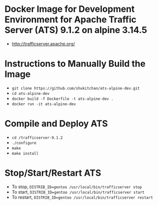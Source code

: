 Docker Image for Development Environment for Apache Traffic Server (ATS) 9.1.2 on alpine 3.14.5
====
 - http://trafficserver.apache.org/

Instructions to Manually Build the Image
====
 - `git clone https://github.com/shukitchan/ats-alpine-dev.git`
 - `cd ats-alpine-dev`
 - `docker build -f Dockerfile -t ats-alpine-dev .`
 - `docker run -it ats-alpine-dev`

Compile and Deploy ATS
====
 - `cd /trafficserver-9.1.2`
 - `./configure`
 - `make`
 - `make install`

Stop/Start/Restart ATS
====
 - To stop, `DISTRIB_ID=gentoo /usr/local/bin/trafficserver stop`
 - To start, `DISTRIB_ID=gentoo /usr/local/bin/trafficserver start`
 - To restart, `DISTRIB_ID=gentoo /usr/local/bin/trafficserver restart`
